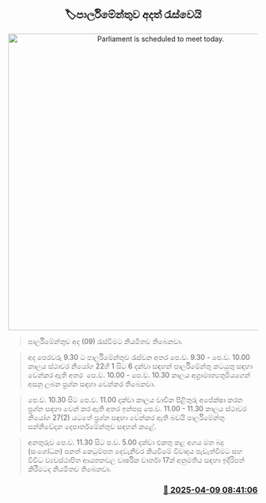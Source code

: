 <p align='center'><b><h2 align='center' title='Parliament is scheduled to meet today.'>🏷පාර්ලිමේන්තුව අදත් රැස්වෙයි</h2></b></p>
<p align='center'><img src='https://helakuru.sgp1.cdn.digitaloceanspaces.com/esana/images/lib/parliment-new-01[1].jpg' width='600' alt='Parliament is scheduled to meet today.'></p>

> පාර්ලිමේන්තුව අද (09) රැස්වීමට නියමිතව තිබෙනවා.

> අද පෙරවරු 9.30 ට පාර්ලිමේන්තුව රැස්වන අතර පෙ.ව. 9.30 - පෙ.ව. 10.00 කාලය ස්ථාවර නියෝග 22හි 1 සිට 6 දක්වා සඳහන් පාර්ලිමේන්තු කටයුතු සඳහා වෙන්කර ඇති අතර  පෙ.ව. 10.00 - පෙ.ව. 10.30 කාලය අග්‍රාමාත්‍යතුමියගෙන් අසනු ලබන ප්‍රශ්න සඳහා වෙන්කර තිබෙනවා.

> පෙ.ව. 10.30 සිට පෙ.ව. 11.00 දක්වා කාලය වාචික පිළිතුරු අපේක්ෂා කරන ප්‍රශ්න සඳහා වෙන් කර ඇති අතර ඉන්පසු පෙ.ව. 11.00 - 11.30 කාලය ස්ථාවර නියෝග 27(2) යටතේ ප්‍රශ්න සඳහා වෙන්කර ඇති බවයි පාර්ලිමේන්තු සන්නිවේදන දෙපාර්තමේන්තුව සඳහන් කළේ.

> අනතුරුව පෙ.ව. 11.30 සිට ප.ව. 5.00 දක්වා එකතු කළ අගය මත බදු (සංශෝධන) පනත් කෙටුම්පත දෙවැනිවර කියවීමේ විවාදය පැවැත්වීමට සහ විවිධ ව්‍යවස්ථාපිත ආයතනවල වාර්ෂික වාර්තා 17ක් අනුමතිය සඳහා ඉදිරිපත් කිරීමටද නියමිතව තිබෙනවා.



<h3 align='right'><a href='https://www.helakuru.lk/esana/p/109100/'>📅 2025-04-09 08:41:06</a></h3>
